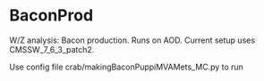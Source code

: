 # BaconProd
W/Z analysis: Bacon production. Runs on AOD. Current setup uses CMSSW_7_6_3_patch2.

Use config file crab/makingBaconPuppiMVAMets_MC.py to run
